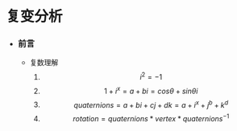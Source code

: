 # 复变分析

- ### 前言

  - 复数理解
    1. $$i^2 = -1$$
    2. $$1 + i^x = a + bi = cos\theta + sin\theta{i}$$ 
    3. $$quaternions = a + bi + cj + dk = a + i^x + j^b + k^d$$
    4. $$rotation = quaternions * vertex * quaternions^{-1}$$

